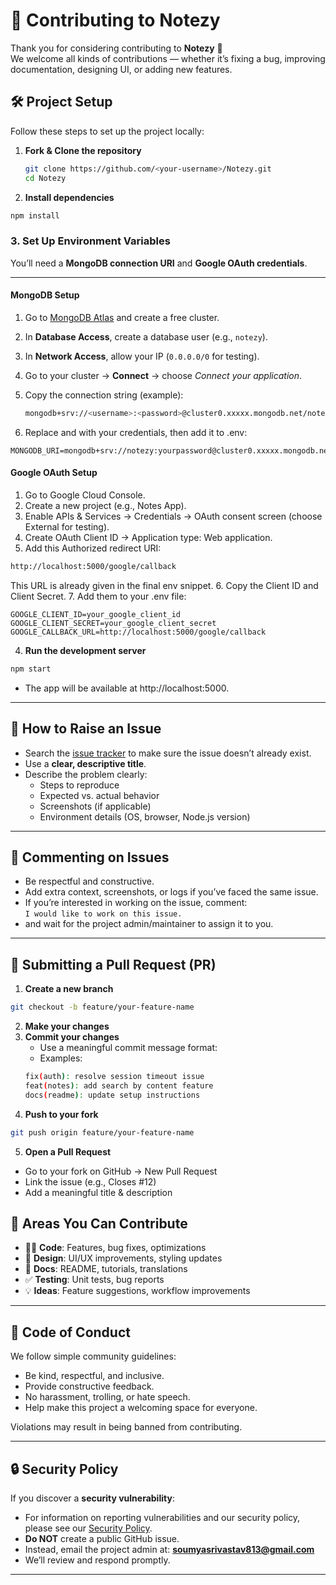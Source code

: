 # 🤝 Contributing to Notezy
Thank you for considering contributing to **Notezy** 🎉  
We welcome all kinds of contributions — whether it’s fixing a bug, improving documentation, designing UI, or adding new features.

## 🛠 Project Setup

Follow these steps to set up the project locally:

1. **Fork & Clone the repository**
   ```bash
   git clone https://github.com/<your-username>/Notezy.git
   cd Notezy
   ```
2. **Install dependencies**

```bash
npm install
```

### 3. Set Up Environment Variables

You’ll need a **MongoDB connection URI** and **Google OAuth credentials**.

---

#### MongoDB Setup

1. Go to [MongoDB Atlas](https://www.mongodb.com/cloud/atlas) and create a free cluster.  
2. In **Database Access**, create a database user (e.g., `notezy`).  
3. In **Network Access**, allow your IP (`0.0.0.0/0` for testing).  
4. Go to your cluster → **Connect** → choose *Connect your application*.  
5. Copy the connection string (example):  

   ```bash
   mongodb+srv://<username>:<password>@cluster0.xxxxx.mongodb.net/notezy?retryWrites=true&w=majority
   ```
6. Replace <username> and <password> with your credentials, then add it to .env:

  ```env
  MONGODB_URI=mongodb+srv://notezy:yourpassword@cluster0.xxxxx.mongodb.net/notezy
  ```

#### Google OAuth Setup

1. Go to Google Cloud Console.
2. Create a new project (e.g., Notes App).
3. Enable APIs & Services → Credentials → OAuth consent screen (choose External for testing).
4. Create OAuth Client ID → Application type: Web application.
5. Add this Authorized redirect URI:
```bash
http://localhost:5000/google/callback
```
This URL is already given in the final env snippet.
6. Copy the Client ID and Client Secret.
7. Add them to your .env file:

```env
GOOGLE_CLIENT_ID=your_google_client_id
GOOGLE_CLIENT_SECRET=your_google_client_secret
GOOGLE_CALLBACK_URL=http://localhost:5000/google/callback
```

4. **Run the development server**

```bash
npm start
```
- The app will be available at http://localhost:5000.

---

## 🐛 How to Raise an Issue

- Search the [issue tracker](https://github.com/soumya813/Notes-App/issues) to make sure the issue doesn’t already exist.  
- Use a **clear, descriptive title**.  
- Describe the problem clearly:
  - Steps to reproduce
  - Expected vs. actual behavior
  - Screenshots (if applicable)
  - Environment details (OS, browser, Node.js version)

---

## 💬 Commenting on Issues

- Be respectful and constructive.  
- Add extra context, screenshots, or logs if you’ve faced the same issue.  
- If you’re interested in working on the issue, comment:  
  `I would like to work on this issue.`
- and wait for the project admin/maintainer to assign it to you.

---

## 🔀 Submitting a Pull Request (PR)

1. **Create a new branch**
 ```bash
 git checkout -b feature/your-feature-name
 ```
2. **Make your changes**
3. **Commit your changes**
   - Use a meaningful commit message format:
   - Examples:
   ```bash
   fix(auth): resolve session timeout issue
   feat(notes): add search by content feature
   docs(readme): update setup instructions
   ```
4. **Push to your fork**
```bash
git push origin feature/your-feature-name
```
5. **Open a Pull Request**
- Go to your fork on GitHub → New Pull Request
- Link the issue (e.g., Closes #12)
- Add a meaningful title & description

## 🌟 Areas You Can Contribute

- 🧑‍💻 **Code**: Features, bug fixes, optimizations  
- 🎨 **Design**: UI/UX improvements, styling updates  
- 📖 **Docs**: README, tutorials, translations  
- ✅ **Testing**: Unit tests, bug reports  
- 💡 **Ideas**: Feature suggestions, workflow improvements  

---

## 📜 Code of Conduct

We follow simple community guidelines:

- Be kind, respectful, and inclusive.  
- Provide constructive feedback.  
- No harassment, trolling, or hate speech.  
- Help make this project a welcoming space for everyone.  

Violations may result in being banned from contributing.

---

## 🔒 Security Policy

If you discover a **security vulnerability**:
- For information on reporting vulnerabilities and our security policy, please see our [Security Policy](./SECURITY.md).
- **Do NOT** create a public GitHub issue.  
- Instead, email the project admin at: **soumyasrivastav813@gmail.com**  
- We’ll review and respond promptly.  

---
